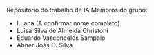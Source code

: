 Repositório do trabalho de IA
Membros do grupo:
* Luana (A confirmar nome completo)
* Luisa Silva de Almeida Christoni 
* Eduardo Vasconcelos Sampaio
* Ábner Joás O. Silva
